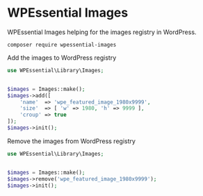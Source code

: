 # WPEssential Images
WPEssential Images helping for the images registry in WordPress.

`composer require wpessential-images`

Add the images to WordPress registry

```php
use WPEssential\Library\Images;


$images = Images::make();
$images->add([
	'name'  => 'wpe_featured_image_1980x9999',
	'size'  => [ 'w' => 1980, 'h' => 9999 ],
	'croup' => true
]);
$images->init();
```

Remove the images from WordPress registry

```php
use WPEssential\Library\Images;


$images = Images::make();
$images->remove('wpe_featured_image_1980x9999');
$images->init();
```
